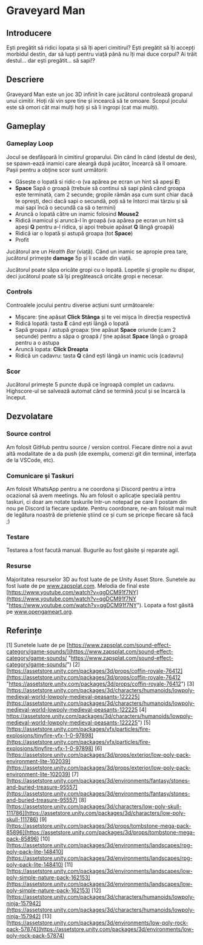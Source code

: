 # Graveyard Man

## Introducere

Ești pregătit să ridici lopata și să îți aperi cimitirul?
Ești pregătit să îți accepți morbidul destin, dar să lupți pentru viață până nu îți mai duce corpul?
Ai trăit destul... dar ești pregătit... să sapi!?

## Descriere

Graveyard Man este un joc 3D infinit în care jucătorul controlează groparul unui cimitir. Hoți răi vin spre tine și incearcă să te omoare. Scopul jocului este să omori cât mai mulți hoți și să îi ingropi (cat mai mulți).

## Gameplay

### Gameplay Loop
Jocul se desfășoară în cimitirul groparului. Din când în când (destul de des), se spawn-ează inamici care aleargă după jucător, încearcă să îl omoare. Pașii pentru a obține scor sunt următorii:
- Găsește o lopată si ridic-o (va apărea pe ecran un hint să apeși **E**)
- **Space** Sapă o groapă (trebuie să continui să sapi până când groapa este terminată, cam 2 secunde; gropile rămân așa cum sunt chiar dacă te oprești, deci dacă sapi o secundă, poți să te întorci mai târziu și să mai sapi încă o secundă ca să o termini)
- Aruncă o lopată către un inamic folosind  **Mouse2**
- Ridică inamicul și aruncă-l în groapă (va apărea pe ecran un hint să apeși **Q** pentru a-l ridica, și apoi trebuie apăsat **Q** lângă groapă)
- Ridică iar o lopată și astupă groapa (tot **Space**)
- Profit

Jucătorul are un _Health Bar_ (viață). Când un inamic se apropie prea tare, jucătorul primește **damage** 5p și îi scade din viață.

Jucătorul poate săpa oricâte gropi cu o lopată. Lopețile și gropile nu dispar, deci jucătorul poate să își pregătească oricâte gropi e necesar.

### Controls
Controalele jocului pentru diverse acțiuni sunt următoarele:
- Mișcare: ține apăsat **Click Stânga** și te vei mișca în direcția respectivă
- Ridică lopată: tasta **E** când ești lângă o lopată
- Sapă groapa / astupă groapa: ține apăsat **Space** oriunde (cam 2 secunde) pentru a săpa o groapă / ține apăsat **Space** lângă o groapă pentru a o astupa
- Aruncă lopata: **Click Dreapta**
- Ridică un cadavru: tasta **Q** când ești lângă un inamic ucis (cadavru)

### Scor
Jucătorul primește 5 puncte după ce îngroapă complet un cadavru.
Highscore-ul se salvează automat când se termină jocul și se încarcă la început.

## Dezvolatare

### Source control
Am folosit GitHub pentru source / version control. Fiecare dintre noi a avut altă modalitate de a da push (de exemplu, comenzi git din terminal, interfața de la VSCode, etc).

### Comunicare și Taskuri
Am folosit WhatsApp pentru a ne coordona și Discord pentru a intra ocazional să avem meetings.
Nu am folosit o aplicație specială pentru taskuri, ci doar am notate taskurile într-un notepad pe care îl postam din nou pe Discord la fiecare update. Pentru coordonare, ne-am folosit mai mult de legătura noastră de prietenie știind ce și cum se pricepe fiecare să facă ;)

### Testare
Testarea a fost facută manual.
Bugurile au fost găsite și reparate agil.

### Resurse
Majoritatea resurselor 3D au fost luate de pe Unity Asset Store.
Sunetele au fost luate de pe www.zapsplat.com.
Melodia de final este [https://www.youtube.com/watch?v=qgDCM91f7NY](https://www.youtube.com/watch?v=qgDCM91f7NY "https://www.youtube.com/watch?v=qgDCM91f7NY").
Lopata a fost găsită pe www.opengameart.org.


## Referințe

[1] Sunetele luate de pe [https://www.zapsplat.com/sound-effect-category/game-sounds/](https://www.zapsplat.com/sound-effect-category/game-sounds/ "https://www.zapsplat.com/sound-effect-category/game-sounds/")
[2] [https://assetstore.unity.com/packages/3d/props/coffin-royale-76412](https://assetstore.unity.com/packages/3d/props/coffin-royale-76412 "https://assetstore.unity.com/packages/3d/props/coffin-royale-76412")
[3] [https://assetstore.unity.com/packages/3d/characters/humanoids/lowpoly-medieval-world-lowpoly-medieval-peasants-122225](https://assetstore.unity.com/packages/3d/characters/humanoids/lowpoly-medieval-world-lowpoly-medieval-peasants-122225
[4] https://assetstore.unity.com/packages/3d/characters/humanoids/lowpoly-medieval-world-lowpoly-medieval-peasants-122225")
[5] [https://assetstore.unity.com/packages/vfx/particles/fire-explosions/tinyfire-vfx-1-0-97898](https://assetstore.unity.com/packages/vfx/particles/fire-explosions/tinyfire-vfx-1-0-97898)
[6] [https://assetstore.unity.com/packages/3d/props/exterior/low-poly-pack-environment-lite-102039](https://assetstore.unity.com/packages/3d/props/exterior/low-poly-pack-environment-lite-102039)
[7] [https://assetstore.unity.com/packages/3d/environments/fantasy/stones-and-buried-treasure-95557](https://assetstore.unity.com/packages/3d/environments/fantasy/stones-and-buried-treasure-95557)
[8] [https://assetstore.unity.com/packages/3d/characters/low-poly-skull-111786](https://assetstore.unity.com/packages/3d/characters/low-poly-skull-111786)
[9] [https://assetstore.unity.com/packages/3d/props/tombstone-mega-pack-85896](https://assetstore.unity.com/packages/3d/props/tombstone-mega-pack-85896)
[10] [https://assetstore.unity.com/packages/3d/environments/landscapes/rpg-poly-pack-lite-148410](https://assetstore.unity.com/packages/3d/environments/landscapes/rpg-poly-pack-lite-148410)
[11] [https://assetstore.unity.com/packages/3d/environments/landscapes/low-poly-simple-nature-pack-162153](https://assetstore.unity.com/packages/3d/environments/landscapes/low-poly-simple-nature-pack-162153)
[12] [https://assetstore.unity.com/packages/3d/characters/humanoids/lowpoly-ninja-157942](https://assetstore.unity.com/packages/3d/characters/humanoids/lowpoly-ninja-157942)
[13] [https://assetstore.unity.com/packages/3d/environments/low-poly-rock-pack-57874](https://assetstore.unity.com/packages/3d/environments/low-poly-rock-pack-57874)
